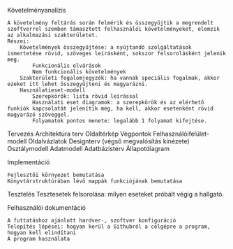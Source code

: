 Követelményanalízis

    A követelmény feltárás során felmérik és összegyűjtik a megrendelt szoftverrel szemben támasztott felhasználói követelményeket, elemzik az alkalmazási szakterületet. 
    Részei:
        Követelmények összegyűjtése: a nyújtandó szolgáltatások ismertetése rövid, szöveges leírásként, sokszor felsorolásként jelenik meg.
            Funkcionális elvárások
            Nem funkcionális követelmények
        Szakterületi fogalomjegyzék: ha vannak speciális fogalmak, akkor ezeket itt lehet összegyűjteni és magyarázni.
        Használatieset-modell
            Szerepkörök: lista rövid leírással
            Használati eset diagramok: a szerepkörök és az elérhető funkiók kapcsolatát jelenítik meg, ha kell, akkor esetenként rövid magyarázó szöveggel.
            Folyamatok pontos menete: legalább 1 folyamat kifejtése.

Tervezés
    Architektúra terv
        Oldaltérkép
        Végpontok
    Felhasználóifelület-modell
        Oldalvázlatok
        Designterv (végső megvalósítás kinézete)
    Osztálymodell
        Adatmodell
        Adatbázisterv
        Állapotdiagram

Implementáció

    Fejlesztői környezet bemutatása
    Könyvtárstruktúrában lévő mappák funkciójának bemutatása

Tesztelés
    Tesztesetek felsorolása: milyen eseteket próbált végig a hallgató. 

Felhasználói dokumentáció

    A futtatáshoz ajánlott hardver-, szoftver konfiguráció
    Telepítés lépései: hogyan kerül a Githubról a célgépre a program, hogyan kell elindítani
    A program használata